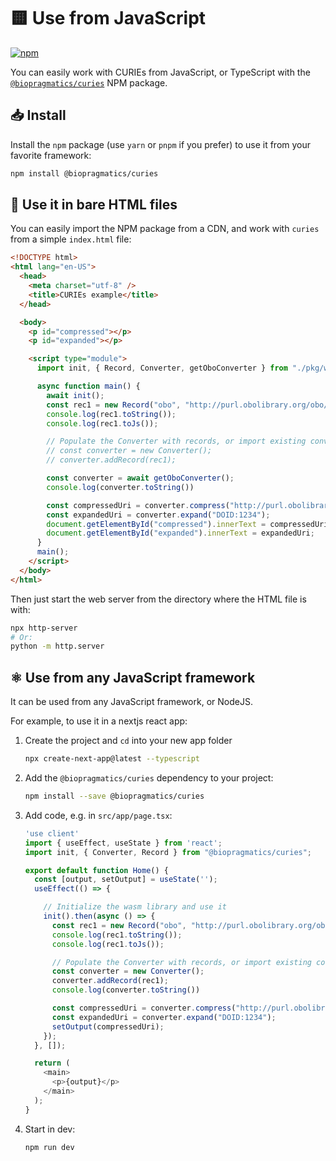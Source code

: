 # 🟨 Use from JavaScript

[![npm](https://img.shields.io/npm/v/@biopragmatics/curies)](https://www.npmjs.com/package/@biopragmatics/curies)

You can easily work with CURIEs from JavaScript, or TypeScript with the [`@biopragmatics/curies`](https://www.npmjs.com/package/@biopragmatics/curies) NPM package.

## 📥️ Install

Install the `npm` package (use `yarn` or `pnpm` if you prefer) to use it from your favorite framework:

```bash
npm install @biopragmatics/curies
```

## 🚀 Use it in bare HTML files

You can easily import the NPM package from a CDN, and work with `curies` from a simple `index.html` file:

```html
<!DOCTYPE html>
<html lang="en-US">
  <head>
    <meta charset="utf-8" />
    <title>CURIEs example</title>
  </head>

  <body>
    <p id="compressed"></p>
    <p id="expanded"></p>

    <script type="module">
      import init, { Record, Converter, getOboConverter } from "./pkg/web.js";

      async function main() {
        await init();
        const rec1 = new Record("obo", "http://purl.obolibrary.org/obo/", [], []);
        console.log(rec1.toString());
        console.log(rec1.toJs());

        // Populate the Converter with records, or import existing converters:
        // const converter = new Converter();
        // converter.addRecord(rec1);

        const converter = await getOboConverter();
        console.log(converter.toString())

        const compressedUri = converter.compress("http://purl.obolibrary.org/obo/DOID_1234");
        const expandedUri = converter.expand("DOID:1234");
        document.getElementById("compressed").innerText = compressedUri;
        document.getElementById("expanded").innerText = expandedUri;
      }
      main();
    </script>
  </body>
</html>
```

Then just start the web server from the directory where the HTML file is with:

```bash
npx http-server
# Or:
python -m http.server
```

## ⚛️ Use from any JavaScript framework

It can be used from any JavaScript framework, or NodeJS.

For example, to use it in a nextjs react app:

1. Create the project and `cd` into your new app folder

    ```bash
    npx create-next-app@latest --typescript
    ```

2. Add the `@biopragmatics/curies` dependency to your project:

    ```bash
    npm install --save @biopragmatics/curies
    ```

3. Add code, e.g. in `src/app/page.tsx`:

    ```typescript
    'use client'
    import { useEffect, useState } from 'react';
    import init, { Converter, Record } from "@biopragmatics/curies";

    export default function Home() {
      const [output, setOutput] = useState('');
      useEffect(() => {

        // Initialize the wasm library and use it
        init().then(async () => {
          const rec1 = new Record("obo", "http://purl.obolibrary.org/obo/", [], []);
          console.log(rec1.toString());
          console.log(rec1.toJs());

          // Populate the Converter with records, or import existing converters:
          const converter = new Converter();
          converter.addRecord(rec1);
          console.log(converter.toString())

          const compressedUri = converter.compress("http://purl.obolibrary.org/obo/DOID_1234");
          const expandedUri = converter.expand("DOID:1234");
          setOutput(compressedUri);
        });
      }, []);

      return (
        <main>
          <p>{output}</p>
        </main>
      );
    }
    ```

4. Start in dev:

    ```bash
    npm run dev
    ```
